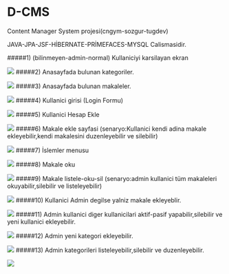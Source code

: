 D-CMS
=====

Content Manager System projesi(cngym-sozgur-tugdev)


JAVA-JPA-JSF-HİBERNATE-PRİMEFACES-MYSQL Calismasidir.

#####1) (bilinmeyen-admin-normal) Kullaniciyi karsilayan ekran

![](http://i.imgur.com/JXomkrQ.png)
#####2) Anasayfada bulunan kategoriler.

![](http://i.imgur.com/1uf1z51.png)
#####3) Anasayfada bulunan makaleler.

![](http://i.imgur.com/FaH56qq.png)
#####4) Kullanici girisi (Login Formu)

![](http://i.imgur.com/87IES0U.png)
#####5) Kullanici Hesap Ekle

![](http://i.imgur.com/t0TdKl0.png)
#####6) Makale ekle sayfasi (senaryo:Kullanici kendi adina makale ekleyebilir,kendi makalesini duzenleyebilir ve silebilir)

![](http://i.imgur.com/77sFrSb.png)
#####7) İslemler menusu

![](http://i.imgur.com/e6WhrHi.png)
#####8) Makale oku

![](http://i.imgur.com/WaGNTOz.png)
#####9) Makale listele-oku-sil (senaryo:admin kullanici tüm makaleleri okuyabilir,silebilir ve listeleyebilir)

![](http://i.imgur.com/PE2ltIg.png)
#####10) Kullanici Admin degilse yalniz makale ekleyeblir.

![](http://i.imgur.com/EH4wsdg.png)
#####11) Admin kullanici diger kullanicilari aktif-pasif yapabilir,silebilir ve yeni kullanici ekleyebilir.

![](http://i.imgur.com/hIC9FiS.png)
#####12) Admin yeni kategori  ekleyebilir.

![](http://i.imgur.com/73CLlCo.png)
#####13) Admin kategorileri listeleyebilir,silebilir ve duzenleyebilir.

![](http://i.imgur.com/VKOLLiE.png)

